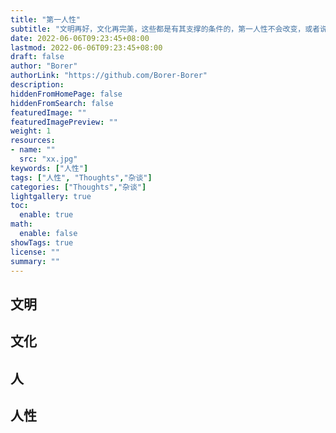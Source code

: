 ```yaml
---
title: "第一人性"
subtitle: "文明再好，文化再完美，这些都是有其支撑的条件的，第一人性不会改变，或者说条件使然的文明出现。"
date: 2022-06-06T09:23:45+08:00
lastmod: 2022-06-06T09:23:45+08:00
draft: false
author: "Borer"
authorLink: "https://github.com/Borer-Borer"
description:
hiddenFromHomePage: false
hiddenFromSearch: false
featuredImage: ""
featuredImagePreview: ""
weight: 1
resources:
- name: ""
  src: "xx.jpg"
keywords: ["人性"]
tags: ["人性", "Thoughts","杂谈"]
categories: ["Thoughts","杂谈"]
lightgallery: true
toc:
  enable: true
math:
  enable: false
showTags: true
license: ""
summary: ""
---
```


<!--more-->
## 文明

## 文化

## 人

## 人性
